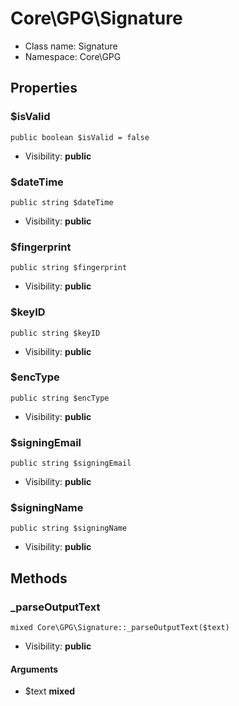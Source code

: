 Core\GPG\Signature
===============






* Class name: Signature
* Namespace: Core\GPG





Properties
----------


### $isValid

    public boolean $isValid = false





* Visibility: **public**


### $dateTime

    public string $dateTime





* Visibility: **public**


### $fingerprint

    public string $fingerprint





* Visibility: **public**


### $keyID

    public string $keyID





* Visibility: **public**


### $encType

    public string $encType





* Visibility: **public**


### $signingEmail

    public string $signingEmail





* Visibility: **public**


### $signingName

    public string $signingName





* Visibility: **public**


Methods
-------


### _parseOutputText

    mixed Core\GPG\Signature::_parseOutputText($text)





* Visibility: **public**


#### Arguments
* $text **mixed**


